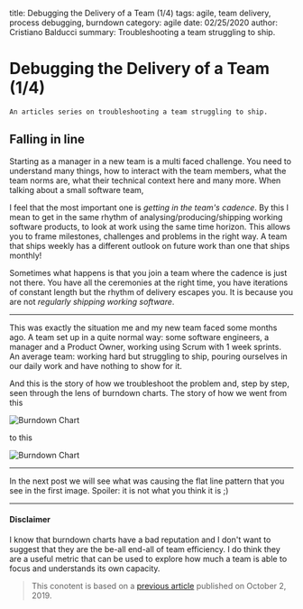title: Debugging the Delivery of a Team (1/4)
tags: agile, team delivery, process debugging, burndown
category: agile
date: 02/25/2020
author: Cristiano Balducci
summary: Troubleshooting a team struggling to ship.
# Debugging the Delivery of a Team (1/4)
	An articles series on troubleshooting a team struggling to ship.

## Falling in line
Starting as a manager in a new team is a multi faced challenge. You need to understand many things, how to interact with the team members, what the team norms are, what their technical context here and many more. When talking about a small software team,

I feel that the most important one is *getting in the team's cadence*. By this I mean to get in the same rhythm of analysing/producing/shipping working software products, to look at work using the same time horizon.
This allows you to frame milestones, challenges and problems in the right way. A team that ships weekly has a different outlook on future work than one that ships monthly!

Sometimes what happens is that you join a team where the cadence is just not there. You have all the ceremonies at the right time, you have iterations of constant length but the rhythm of delivery escapes you. It is because you are not *regularly shipping working software*.

---
This was exactly the situation me and my new team faced some months ago. A team set up in a quite normal way: some software engineers, a manager and a Product Owner, working using Scrum with 1 week sprints. An average team: working hard but struggling to ship, pouring ourselves in our daily work and have nothing to show for it.

And this is the story of how we troubleshoot the problem and, step by step, seen through the lens of burndown charts. The story of how we went from this

![Burndown Chart][burndown1]

to this

![Burndown Chart][burndown2]

---
In the next post we will see what was causing the flat line pattern that you see in the first image. Spoiler: it is not what you think it is ;)


---
#### Disclaimer
I know that burndown charts have a bad reputation and I don't want to suggest that they are the be-all end-all of team efficiency. I do think they are a useful metric that can be used to explore how much a team is able to focus and understands its own capacity.


> This conotent is based on a [previous article](https://medium.com/@SkyscannerEng/dont-burn-out-burn-down-how-we-learned-to-sprint-on-shifting-sands-a67341c34fa8) published on October 2, 2019.

[burndown1]: {static}/images/burndown1.png
[burndown2]: {static}/images/burndown2.png
